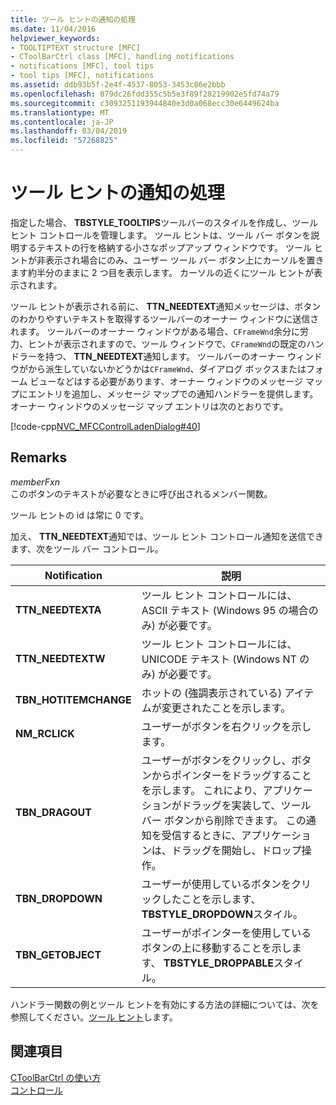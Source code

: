 ```yaml
---
title: ツール ヒントの通知の処理
ms.date: 11/04/2016
helpviewer_keywords:
- TOOLTIPTEXT structure [MFC]
- CToolBarCtrl class [MFC], handling notifications
- notifications [MFC], tool tips
- tool tips [MFC], notifications
ms.assetid: ddb93b5f-2e4f-4537-8053-3453c86e2bbb
ms.openlocfilehash: 079dc26fdd355c5b5e3f89f28219902e5fd74a79
ms.sourcegitcommit: c3093251193944840e3d0a068ecc30e6449624ba
ms.translationtype: MT
ms.contentlocale: ja-JP
ms.lasthandoff: 03/04/2019
ms.locfileid: "57268825"
---
```

# <a name="handling-tool-tip-notifications"></a>ツール ヒントの通知の処理

指定した場合、 **TBSTYLE_TOOLTIPS**ツールバーのスタイルを作成し、ツール ヒント コントロールを管理します。 ツール ヒントは、ツール バー ボタンを説明するテキストの行を格納する小さなポップアップ ウィンドウです。 ツール ヒントが非表示され場合にのみ、ユーザー ツール バー ボタン上にカーソルを置きます約半分のままに 2 つ目を表示します。 カーソルの近くにツール ヒントが表示されます。

ツール ヒントが表示される前に、 **TTN_NEEDTEXT**通知メッセージは、ボタンのわかりやすいテキストを取得するツールバーのオーナー ウィンドウに送信されます。 ツールバーのオーナー ウィンドウがある場合、`CFrameWnd`余分に労力、ヒントが表示されますので、ツール ウィンドウで、`CFrameWnd`の既定のハンドラーを持つ、 **TTN_NEEDTEXT**通知します。 ツールバーのオーナー ウィンドウがから派生していないかどうかは`CFrameWnd`、ダイアログ ボックスまたはフォーム ビューなどはする必要があります、オーナー ウィンドウのメッセージ マップにエントリを追加し、メッセージ マップでの通知ハンドラーを提供します。 オーナー ウィンドウのメッセージ マップ エントリは次のとおりです。

[!code-cpp[NVC_MFCControlLadenDialog#40](../mfc/codesnippet/cpp/handling-tool-tip-notifications_1.cpp)]

## <a name="remarks"></a>Remarks

*memberFxn*<br/>
このボタンのテキストが必要なときに呼び出されるメンバー関数。

ツール ヒントの id は常に 0 です。

加え、 **TTN_NEEDTEXT**通知では、ツール ヒント コントロール通知を送信できます、次をツール バー コントロール。

|Notification|説明|
|------------------|-------------|
|**TTN_NEEDTEXTA**|ツール ヒント コントロールには、ASCII テキスト (Windows 95 の場合のみ) が必要です。|
|**TTN_NEEDTEXTW**|ツール ヒント コントロールには、UNICODE テキスト (Windows NT のみ) が必要です。|
|**TBN_HOTITEMCHANGE**|ホットの (強調表示されている) アイテムが変更されたことを示します。|
|**NM_RCLICK**|ユーザーがボタンを右クリックを示します。|
|**TBN_DRAGOUT**|ユーザーがボタンをクリックし、ボタンからポインターをドラッグすることを示します。 これにより、アプリケーションがドラッグを実装して、ツール バー ボタンから削除できます。 この通知を受信するときに、アプリケーションは、ドラッグを開始し、ドロップ操作。|
|**TBN_DROPDOWN**|ユーザーが使用しているボタンをクリックしたことを示します、 **TBSTYLE_DROPDOWN**スタイル。|
|**TBN_GETOBJECT**|ユーザーがポインターを使用しているボタンの上に移動することを示します、 **TBSTYLE_DROPPABLE**スタイル。|

ハンドラー関数の例とツール ヒントを有効にする方法の詳細については、次を参照してください。[ツール ヒント](../mfc/tool-tips-in-windows-not-derived-from-cframewnd.md)します。

## <a name="see-also"></a>関連項目

[CToolBarCtrl の使い方](../mfc/using-ctoolbarctrl.md)<br/>
[コントロール](../mfc/controls-mfc.md)
